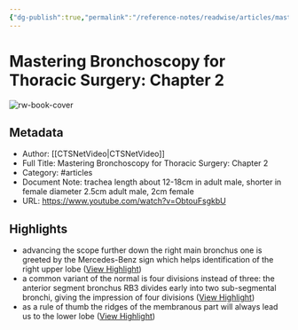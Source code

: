 ```yaml
---
{"dg-publish":true,"permalink":"/reference-notes/readwise/articles/mastering-bronchoscopy-for-thoracic-surgery-chapter-2/"}
---
```


# Mastering Bronchoscopy for Thoracic Surgery: Chapter 2

![rw-book-cover](https://i.ytimg.com/vi/ObtouFsgkbU/maxresdefault.jpg)

## Metadata
- Author: [[CTSNetVideo\|CTSNetVideo]]
- Full Title: Mastering Bronchoscopy for Thoracic Surgery: Chapter 2
- Category: #articles
- Document Note: trachea length about 12-18cm in adult male, shorter in female
   diameter 2.5cm adult male, 2cm female
- URL: https://www.youtube.com/watch?v=ObtouFsgkbU

## Highlights
- advancing the scope further down the right main bronchus one is greeted by the Mercedes-Benz sign which helps identification of the right upper lobe ([View Highlight](https://read.readwise.io/read/01gqvgz3g58vz1ey66m14k10t2))
- a common variant of the normal is four divisions instead of three: the anterior segment bronchus RB3 divides early into two sub-segmental bronchi, giving the impression of four divisions ([View Highlight](https://read.readwise.io/read/01gqvh2bcqte5xqfggntwkeqvd))
- as a rule of thumb the ridges of the membranous part will always lead us to the lower lobe ([View Highlight](https://read.readwise.io/read/01gqvh8tvsxte07b0erqq9vn6t))
